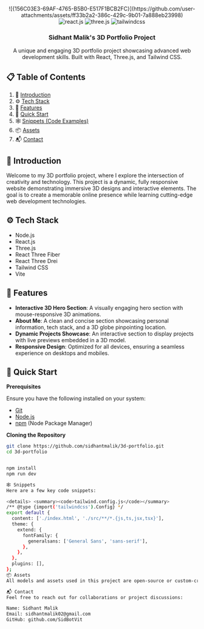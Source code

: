 <div align="center">
  <br />
 ![{156C03E3-69AF-4765-B5B0-E517F1BCB2FC}](https://github.com/user-attachments/assets/ff33b2a2-386c-429c-9b01-7a888eb23998)

  <br />

  <div>
    <img src="https://img.shields.io/badge/-React_JS-black?style=for-the-badge&logoColor=white&logo=react&color=61DAFB" alt="react.js" />
    <img src="https://img.shields.io/badge/-Three_JS-black?style=for-the-badge&logoColor=white&logo=threedotjs&color=000000" alt="three.js" />
    <img src="https://img.shields.io/badge/-Tailwind_CSS-black?style=for-the-badge&logoColor=white&logo=tailwindcss&color=06B6D4" alt="tailwindcss" />
  </div>

  <h3 align="center">Sidhant Malik's 3D Portfolio Project</h3>

   <div align="center">
     A unique and engaging 3D portfolio project showcasing advanced web development skills. Built with React, Three.js, and Tailwind CSS.
   </div>
</div>

## 📋 Table of Contents

1. 🤖 [Introduction](#introduction)
2. ⚙️ [Tech Stack](#tech-stack)
3. 🔋 [Features](#features)
4. 🤸 [Quick Start](#quick-start)
5. 🕸️ [Snippets (Code Examples)](#snippets)
6. 📦 [Assets](#assets)
7. 📬 [Contact](#contact)

## 🤖 Introduction

Welcome to my 3D portfolio project, where I explore the intersection of creativity and technology. This project is a dynamic, fully responsive website demonstrating immersive 3D designs and interactive elements. The goal is to create a memorable online presence while learning cutting-edge web development technologies.

## ⚙️ Tech Stack

- Node.js
- React.js
- Three.js
- React Three Fiber
- React Three Drei
- Tailwind CSS
- Vite

## 🔋 Features

- **Interactive 3D Hero Section**: A visually engaging hero section with mouse-responsive 3D animations.
- **About Me**: A clean and concise section showcasing personal information, tech stack, and a 3D globe pinpointing location.
- **Dynamic Projects Showcase**: An interactive section to display projects with live previews embedded in a 3D model.
- **Responsive Design**: Optimized for all devices, ensuring a seamless experience on desktops and mobiles.

## 🤸 Quick Start

**Prerequisites**

Ensure you have the following installed on your system:

- [Git](https://git-scm.com/)
- [Node.js](https://nodejs.org/en)
- [npm](https://www.npmjs.com/) (Node Package Manager)

**Cloning the Repository**

```bash
git clone https://github.com/sidhantmalik/3d-portfolio.git
cd 3d-portfolio


npm install
npm run dev

🕸️ Snippets
Here are a few key code snippets:

<details> <summary><code>tailwind.config.js</code></summary>
/** @type {import('tailwindcss').Config} */
export default {
  content: ['./index.html', './src/**/*.{js,ts,jsx,tsx}'],
  theme: {
    extend: {
      fontFamily: {
        generalsans: ['General Sans', 'sans-serif'],
      },
    },
  },
  plugins: [],
};
📦 Assets
All models and assets used in this project are open-source or custom-created. Reach out for more details.

📬 Contact
Feel free to reach out for collaborations or project discussions:

Name: Sidhant Malik
Email: sidhantmalik02@gmail.com
GitHub: github.com/SidBotVit

